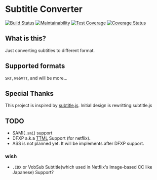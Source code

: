 # Subtitle Converter
[![Build Status](https://travis-ci.org/MPThLee/SubConv.svg?branch=master)](https://travis-ci.org/MPThLee/SubConv)
[![Maintainability](https://api.codeclimate.com/v1/badges/f1b9185556aee01fd336/maintainability)](https://codeclimate.com/github/MPThLee/SubConv/maintainability)
[![Test Coverage](https://api.codeclimate.com/v1/badges/f1b9185556aee01fd336/test_coverage)](https://codeclimate.com/github/MPThLee/SubConv/test_coverage)
[![Coverage Status](https://coveralls.io/repos/github/MPThLee/SubConv/badge.svg)](https://coveralls.io/github/MPThLee/SubConv)
## What is this?
Just converting subtitles to different format.

## Supported formats
`SRT`, `WebVTT`, and will be more...

## Special Thanks
This project is inspired by [subtitle.js](https://github.com/gsantiago/subtitle.js).
Initial design is rewritting subtitle.js

## TODO
* SAMI(`.smi`) support
* DFXP a.k.a [TTML](https://en.wikipedia.org/wiki/Timed_Text_Markup_Language) Support (for netflix).
* ASS is not planned yet. It will be implements after DFXP support.

### wish
* `.IDX` or VobSub Subtitle(which used in Netflix's Image-based CC like Japanese) Support?